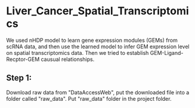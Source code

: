# Liver_Cancer_Spatial_Transcriptomics
We used nHDP model to learn gene expression modules (GEMs) from scRNA data, and then use the learned model to infer GEM expression level on spatial transcriptomics data. Then we tried to establish GEM-Ligand-Recptor-GEM causual relationships.

## Step 1:
Download raw data from "DataAccessWeb", put the downloaded file into a folder called "raw_data". Put "raw_data" folder in the project folder. 
